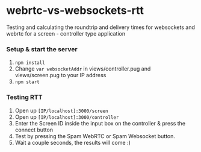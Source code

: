 # webrtc-vs-websockets-rtt
Testing and calculating the roundtrip and delivery times for websockets and webrtc for a screen - controller type application

### Setup & start the server
1. `npm install`
2. Change `var websocketAddr` in views/controller.pug and views/screen.pug to your IP address
3. `npm start`

### Testing RTT
1. Open up `[IP/localhost]:3000/screen` 
2. Open up `[IP/localhost]:3000/controller` 
3. Enter the Screen ID inside the input box on the controller & press the connect button
4. Test by pressing the Spam WebRTC or Spam Websocket button.
5. Wait a couple seconds, the results will come :)
